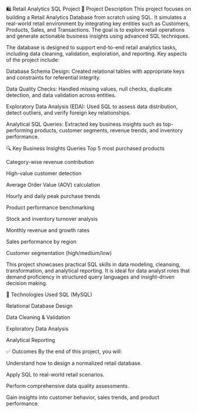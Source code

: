 🛍️ Retail Analytics SQL Project
📌 Project Description
This project focuses on building a Retail Analytics Database from scratch using SQL. It simulates a real-world retail environment by integrating key entities such as Customers, Products, Sales, and Transactions. The goal is to explore retail operations and generate actionable business insights using advanced SQL techniques.

The database is designed to support end-to-end retail analytics tasks, including data cleaning, validation, exploration, and reporting. Key aspects of the project include:

Database Schema Design: Created relational tables with appropriate keys and constraints for referential integrity.

Data Quality Checks: Handled missing values, null checks, duplicate detection, and data validation across entities.

Exploratory Data Analysis (EDA): Used SQL to assess data distribution, detect outliers, and verify foreign key relationships.

Analytical SQL Queries: Extracted key business insights such as top-performing products, customer segments, revenue trends, and inventory performance.

🔍 Key Business Insights Queries
Top 5 most purchased products

Category-wise revenue contribution

High-value customer detection

Average Order Value (AOV) calculation

Hourly and daily peak purchase trends

Product performance benchmarking

Stock and inventory turnover analysis

Monthly revenue and growth rates

Sales performance by region

Customer segmentation (high/medium/low)

This project showcases practical SQL skills in data modeling, cleansing, transformation, and analytical reporting. It is ideal for data analyst roles that demand proficiency in structured query languages and insight-driven decision making.

📂 Technologies Used
SQL (MySQL)

Relational Database Design

Data Cleaning & Validation

Exploratory Data Analysis

Analytical Reporting

✅ Outcomes
By the end of this project, you will:

Understand how to design a normalized retail database.

Apply SQL to real-world retail scenarios.

Perform comprehensive data quality assessments.

Gain insights into customer behavior, sales trends, and product performance.
